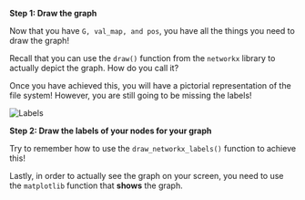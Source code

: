 <!--title={Displaying the graph}-->

<!--badges={Python:11,Algorithms:15}-->

<!--concepts={directedGraphs, introToGraphs, useOfGraphs}-->
**Step 1: Draw the graph**

Now that you have `G, val_map, and pos`, you have all the things you need to draw the graph!

Recall that you can use the `draw()` function from the `networkx` library to actually depict the graph. How do you call it? 

Once you have achieved this, you will have a pictorial representation of the file system! However, you are still going to be missing the labels!

![Labels](https://images.pexels.com/photos/1111319/pexels-photo-1111319.jpeg?auto=compress&cs=tinysrgb&dpr=2&h=400&w=200)

**Step 2: Draw the labels of your nodes for your graph**

Try to remember how to use the `draw_networkx_labels()` function to achieve this! 

Lastly, in order to actually see the graph on your screen, you need to use the `matplotlib` function that **shows** the graph.

